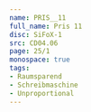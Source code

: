 ```yaml
---
name: PRIS__11
full_name: Pris 11
disc: SiFoX-1
src: CD04.06
page: 25/1
monospace: true
tags:
- Raumsparend
- Schreibmaschine
- Unproportional
---
```

